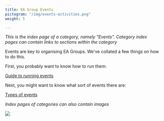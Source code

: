 ```yaml
---
title: EA Group Events
pictogram: "/img/events-activities.png"
weight: 5

---
```

_This is the index page of a category, namely "Events". Category index pages can contain links to sections within the category_

Events are key to organising EA Groups. We've collated a few things on how to do this.

First, you probably want to know how to run them:

[Guide to running events](/events/guide-to-running-events)

Next, you might want to know what sort of events there are:

[Types of events](/events/types_of_events)

_Index pages of categories can also contain images_

![](/img/job-opportunity-2_orig.png)
